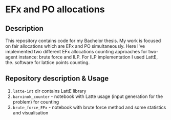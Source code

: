# EFx and PO allocations 

## Description
This repository contains code for my Bachelor thesis. My work is focused on fair allocations which are EFx and PO simultaneously. Here I've implemented two different EFx allocations counting approaches for two-agent instance: brute force and ILP. For ILP implementation I used LattE, the. software for lattice points counting.

## Repository description & Usage 
1. `latte-int` dir contains LattE library
2. `barvinok_counter` - notebook with Latte usage (input generation for the problem) for counting
3. `brute_force_EFx` - notebook with brute force method and some statistics and visualisation 
